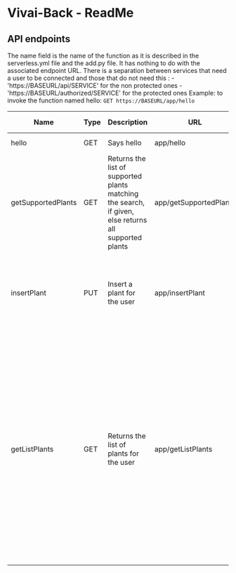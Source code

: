 # Vivai-Back - ReadMe

## API endpoints
The name field is the name of the function as it is described in the serverless.yml file and the add.py file. It has nothing to do with the associated endpoint URL.
There is a separation between services that need a user to be connected and those that do not need this :
    - 'https://BASEURL/api/SERVICE' for the non protected ones
    - 'https://BASEURL/authorized/SERVICE' for the protected ones
Example: to invoke the function named hello: `GET https://BASEURL/app/hello`


| Name              | Type | Description                            | URL             | Parameters         | Example response                                                                                                                      |
|-------------------|------|----------------------------------------|-----------------|--------------------|-------------------------------------------------------------------------------------------------------------------------------|
| hello             | GET  | Says hello                             | app/hello       | null               | {"message": "Hello world !"} |
| getSupportedPlants | GET  | Returns the list of supported plants matching the search, if given, else returns all supported plants | app/getSupportedPlants | search: the searched plant (**OPTIONNAL**) | [{"species": "Basilic", "websiteUrl": "http://basilic.fr"}, {...}] |
| insertPlant       | PUT  | Insert a plant for the user | app/insertPlant | userId(string), species(string) (**REQUIRED**), nickname(string), location(string), temperature(string), sunExpo(string), shared(boolean) (**OPTIONAL**)  | {"userPlantId" : 29, "userId": "axY-90eju-&mp", "plantId" : 19} |
| getListPlants    | GET   | Returns the list of plants for the user   | app/getListPlants | userId : id of the user (**REQUIRED**)  | [{"id": 10, "plantId": 1, "userId": "10", "location": "Salon", "temperature": 20.0, "sunExpo": "1", "shared": true}, {"id": 18, "plantId": 2, "userId": "10", "location": "Cuisine", "temperature": 22.2, "sunExpo": "NULL", "shared": false},  {"id": 21, "plantId": 3, "userId": "10", "location": "NULL", "temperature": "NULL", "sunExpo": "NULL", "shared": false}] |
